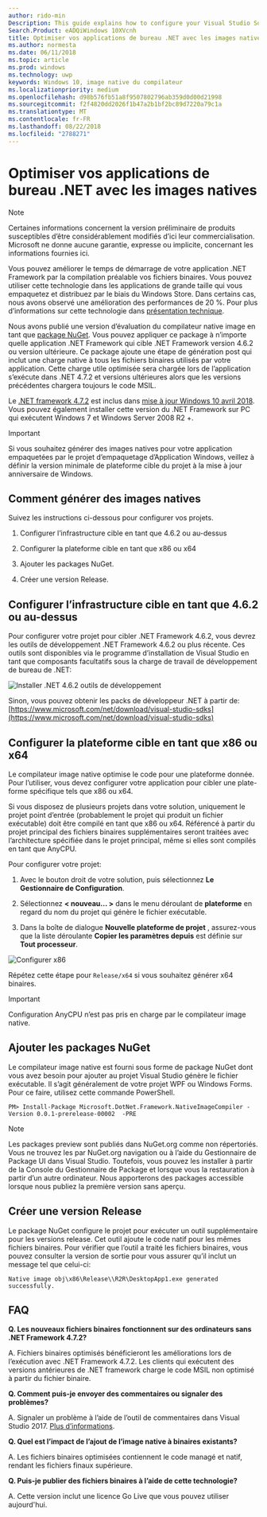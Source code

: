 ```yaml
---
author: rido-min
Description: This guide explains how to configure your Visual Studio Solution to optimize the application binaries with native images.
Search.Product: eADQiWindows 10XVcnh
title: Optimiser vos applications de bureau .NET avec les images natives
ms.author: normesta
ms.date: 06/11/2018
ms.topic: article
ms.prod: windows
ms.technology: uwp
keywords: Windows 10, image native du compilateur
ms.localizationpriority: medium
ms.openlocfilehash: d98b576fb51a8f9507802796ab359d0d00d21998
ms.sourcegitcommit: f2f4820dd2026f1b47a2b1bf2bc89d7220a79c1a
ms.translationtype: MT
ms.contentlocale: fr-FR
ms.lasthandoff: 08/22/2018
ms.locfileid: "2788271"
---
```

# <a name="optimize-your-net-desktop-apps-with-native-images"></a>Optimiser vos applications de bureau .NET avec les images natives

> [!NOTE]
> Certaines informations concernent la version préliminaire de produits susceptibles d’être considérablement modifiés d’ici leur commercialisation. Microsoft ne donne aucune garantie, expresse ou implicite, concernant les informations fournies ici.

Vous pouvez améliorer le temps de démarrage de votre application .NET Framework par la compilation préalable vos fichiers binaires. Vous pouvez utiliser cette technologie dans les applications de grande taille qui vous empaquetez et distribuez par le biais du Windows Store. Dans certains cas, nous avons observé une amélioration des performances de 20 %. Pour plus d’informations sur cette technologie dans [présentation technique](https://github.com/dotnet/coreclr/blob/master/Documentation/botr/readytorun-overview.md).

Nous avons publié une version d’évaluation du compilateur native image en tant que [package NuGet](https://www.nuget.org/packages/Microsoft.DotNet.Framework.NativeImageCompiler). Vous pouvez appliquer ce package à n’importe quelle application .NET Framework qui cible .NET Framework version 4.6.2 ou version ultérieure. Ce package ajoute une étape de génération post qui inclut une charge native à tous les fichiers binaires utilisés par votre application. Cette charge utile optimisée sera chargée lors de l’application s’exécute dans .NET 4.7.2 et versions ultérieures alors que les versions précédentes chargera toujours le code MSIL.

Le [.NET framework 4.7.2](https://blogs.msdn.microsoft.com/dotnet/2018/04/30/announcing-the-net-framework-4-7-2/) est inclus dans [mise à jour Windows 10 avril 2018](https://blogs.windows.com/windowsexperience/2018/04/30/how-to-get-the-windows-10-april-2018-update/). Vous pouvez également installer cette version du .NET Framework sur PC qui exécutent Windows 7 et Windows Server 2008 R2 +.

> [!IMPORTANT]
> Si vous souhaitez générer des images natives pour votre application empaquetées par le projet d’empaquetage d’Application Windows, veillez à définir la version minimale de plateforme cible du projet à la mise à jour anniversaire de Windows.

## <a name="how-to-produce-native-images"></a>Comment générer des images natives

Suivez les instructions ci-dessous pour configurer vos projets.

1. Configurer l’infrastructure cible en tant que 4.6.2 ou au-dessus

2. Configurer la plateforme cible en tant que x86 ou x64 

3. Ajouter les packages NuGet.

4. Créer une version Release.

## <a name="configure-the-target-framework-as-462-or-above"></a>Configurer l’infrastructure cible en tant que 4.6.2 ou au-dessus

Pour configurer votre projet pour cibler .NET Framework 4.6.2, vous devrez les outils de développement .NET Framework 4.6.2 ou plus récente. Ces outils sont disponibles via le programme d’installation de Visual Studio en tant que composants facultatifs sous la charge de travail de développement de bureau de .NET:

![Installer .NET 4.6.2 outils de développement](images/desktop-to-uwp/install-4.6.2-devpack.png)

Sinon, vous pouvez obtenir les packs de développeur .NET à partir de:[https://www.microsoft.com/net/download/visual-studio-sdks](https://www.microsoft.com/net/download/visual-studio-sdks)

## <a name="configure-the-target-platform-as-x86-or-x64"></a>Configurer la plateforme cible en tant que x86 ou x64

Le compilateur image native optimise le code pour une plateforme donnée. Pour l’utiliser, vous devez configurer votre application pour cibler une plate-forme spécifique tels que x86 ou x64.

Si vous disposez de plusieurs projets dans votre solution, uniquement le projet point d’entrée (probablement le projet qui produit un fichier exécutable) doit être compilé en tant que x86 ou x64. Référencé à partir du projet principal des fichiers binaires supplémentaires seront traitées avec l’architecture spécifiée dans le projet principal, même si elles sont compilés en tant que AnyCPU.

Pour configurer votre projet:

1. Avec le bouton droit de votre solution, puis sélectionnez **Le Gestionnaire de Configuration**.

2. Sélectionnez **< nouveau... >** dans le menu déroulant de **plateforme** en regard du nom du projet qui génère le fichier exécutable.

3. Dans la boîte de dialogue **Nouvelle plateforme de projet** , assurez-vous que la liste déroulante **Copier les paramètres depuis** est définie sur **Tout processeur**.

![Configurer x86](images/desktop-to-uwp/configure-x86.png)

Répétez cette étape pour `Release/x64` si vous souhaitez générer x64 binaires.

>[!IMPORTANT]
> Configuration AnyCPU n’est pas pris en charge par le compilateur image native.

## <a name="add-the-nuget-packages"></a>Ajouter les packages NuGet

Le compilateur image native est fourni sous forme de package NuGet dont vous avez besoin pour ajouter au projet Visual Studio génère le fichier exécutable. Il s’agit généralement de votre projet WPF ou Windows Forms. Pour ce faire, utilisez cette commande PowerShell.

```PS
PM> Install-Package Microsoft.DotNet.Framework.NativeImageCompiler -Version 0.0.1-prerelease-00002  -PRE
```

> [!NOTE]
> Les packages preview sont publiés dans NuGet.org comme non répertoriés. Vous ne trouvez les par NuGet.org navigation ou à l’aide du Gestionnaire de Package UI dans Visual Studio. Toutefois, vous pouvez les installer à partir de la Console du Gestionnaire de Package et lorsque vous la restauration à partir d’un autre ordinateur. Nous apporterons des packages accessible lorsque nous publiez la première version sans aperçu.

## <a name="create-a-release-build"></a>Créer une version Release

Le package NuGet configure le projet pour exécuter un outil supplémentaire pour les versions release. Cet outil ajoute le code natif pour les mêmes fichiers binaires.
Pour vérifier que l’outil a traité les fichiers binaires, vous pouvez consulter la version de sortie pour vous assurer qu’il inclut un message tel que celui-ci:

```
Native image obj\x86\Release\\R2R\DesktopApp1.exe generated successfully.
```

## <a name="faq"></a>FAQ

**Q. Les nouveaux fichiers binaires fonctionnent sur des ordinateurs sans .NET Framework 4.7.2?**

A. Fichiers binaires optimisés bénéficieront les améliorations lors de l’exécution avec .NET Framework 4.7.2. Les clients qui exécutent des versions antérieures de .NET framework charge le code MSIL non optimisé à partir du fichier binaire.

**Q. Comment puis-je envoyer des commentaires ou signaler des problèmes?**

A. Signaler un problème à l’aide de l’outil de commentaires dans Visual Studio 2017. [Plus d’informations](https://docs.microsoft.com/visualstudio/ide/how-to-report-a-problem-with-visual-studio-2017).

**Q. Quel est l’impact de l’ajout de l’image native à binaires existants?**

A. Les fichiers binaires optimisées contiennent le code managé et natif, rendant les fichiers finaux supérieure.

**Q. Puis-je publier des fichiers binaires à l’aide de cette technologie?**

A. Cette version inclut une licence Go Live que vous pouvez utiliser aujourd'hui.
